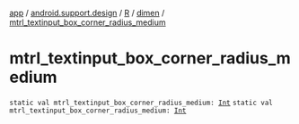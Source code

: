 [app](../../../index.md) / [android.support.design](../../index.md) / [R](../index.md) / [dimen](index.md) / [mtrl_textinput_box_corner_radius_medium](./mtrl_textinput_box_corner_radius_medium.md)

# mtrl_textinput_box_corner_radius_medium

`static val mtrl_textinput_box_corner_radius_medium: `[`Int`](https://kotlinlang.org/api/latest/jvm/stdlib/kotlin/-int/index.html)
`static val mtrl_textinput_box_corner_radius_medium: `[`Int`](https://kotlinlang.org/api/latest/jvm/stdlib/kotlin/-int/index.html)